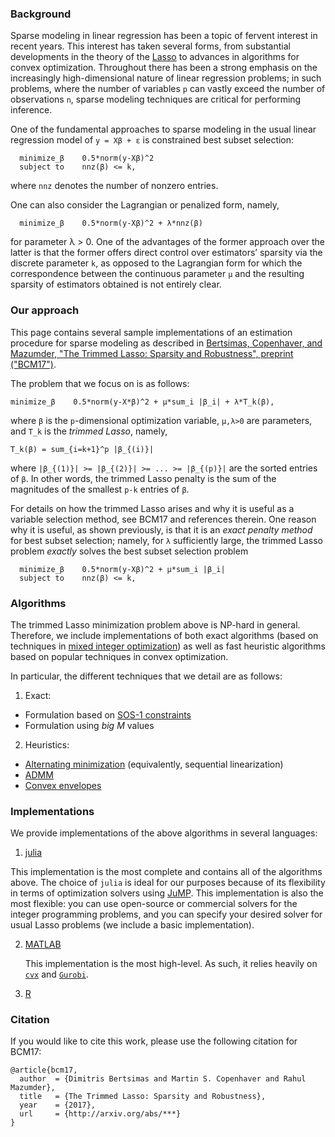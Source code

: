 ### Background

Sparse modeling in linear regression has been a topic of fervent interest in recent years. This interest has taken several forms, from substantial developments in the theory of the [Lasso](https://en.wikipedia.org/wiki/Lasso_(statistics)) to advances in algorithms for convex optimization. Throughout there has been a strong emphasis on the increasingly high-dimensional nature of linear regression problems; in such problems, where the number of variables `p` can vastly exceed the number of observations `n`, sparse modeling techniques are critical for performing inference.

One of the fundamental approaches to sparse modeling in the usual linear regression model of `y = Xβ + ε` is constrained best subset selection:
```
  minimize_β    0.5*norm(y-Xβ)^2
  subject to    nnz(β) <= k,
```
where `nnz` denotes the number of nonzero entries.

One can also consider the Lagrangian or penalized form, namely,
```
  minimize_β    0.5*norm(y-Xβ)^2 + λ*nnz(β)
```
for parameter λ > 0. One of the advantages of the former approach over the latter is that the former offers direct control over estimators’ sparsity via the discrete parameter `k`, as opposed to the Lagrangian form for which the correspondence between the continuous parameter `μ` and the resulting sparsity of estimators obtained is not entirely clear.



### Our approach

This page contains several sample implementations of an estimation procedure for sparse modeling as described in [Bertsimas, Copenhaver, and Mazumder, "The Trimmed Lasso: Sparsity and Robustness", preprint ("BCM17")](http://www.optimization-online.org/DB_HTML/2017/08/6167.html).

The problem that we focus on is as follows:
```
minimize_β    0.5*norm(y-X*β)^2 + μ*sum_i |β_i| + λ*T_k(β),
```
where `β` is the `p`-dimensional optimization variable, `μ,λ>0` are parameters, and `T_k` is the *trimmed Lasso*, namely,
```
T_k(β) = sum_{i=k+1}^p |β_{(i)}|
```
where `|β_{(1)}| >= |β_{(2)}| >= ... >= |β_{(p)}|` are the sorted entries of `β`. In other words, the trimmed Lasso penalty is the sum of the magnitudes of the smallest `p-k` entries of `β`.

For details on how the trimmed Lasso arises and why it is useful as a variable selection method, see BCM17 and references therein. One reason why it is useful, as shown previously, is that it is an *exact penalty method* for best subset selection; namely, for `λ` sufficiently large, the trimmed Lasso problem *exactly* solves the best subset selection problem
```
  minimize_β    0.5*norm(y-Xβ)^2 + μ*sum_i |β_i|
  subject to    nnz(β) <= k,
```

### Algorithms

The trimmed Lasso minimization problem above is NP-hard in general. Therefore, we include implementations of both exact algorithms (based on techniques in [mixed integer optimization](https://en.wikipedia.org/wiki/Integer_programming)) as well as fast heuristic algorithms based on popular techniques in convex optimization.

In particular, the different techniques that we detail are as follows:

1. Exact:
  * Formulation based on [SOS-1 constraints](https://en.wikipedia.org/wiki/Special_ordered_set)
  * Formulation using *big M* values

2. Heuristics:
  * [Alternating minimization](http://curtis.ml.cmu.edu/w/courses/index.php/Alternating_Minimization) (equivalently, sequential linearization)
  * [ADMM](http://stanford.edu/~boyd/admm.html)
  * [Convex envelopes](https://en.wikipedia.org/wiki/Lower_convex_envelope)

### Implementations

We provide implementations of the above algorithms in several languages:

1. [julia](./julia/)

  This implementation is the most complete and contains all of the algorithms above. The choice of `julia` is ideal for our purposes because of its flexibility in terms of optimization solvers using [JuMP](https://github.com/JuliaOpt/JuMP.jl). This implementation is also the most flexible: you can use open-source or commercial solvers for the integer programming problems, and you can specify your desired solver for usual Lasso problems (we include a basic implementation).

2. [MATLAB](./matlab/)

     This implementation is the most high-level. As such, it relies heavily on [`cvx`](https://cvxr.com/cvx/ "CVX") and [`Gurobi`](http://www.gurobi.com).

3. [R](./R/)



### Citation

If you would like to cite this work, please use the following citation for BCM17:
```
@article{bcm17,
  author  = {Dimitris Bertsimas and Martin S. Copenhaver and Rahul Mazumder},
  title   = {The Trimmed Lasso: Sparsity and Robustness},
  year    = {2017},
  url     = {http://arxiv.org/abs/***}
}
```
